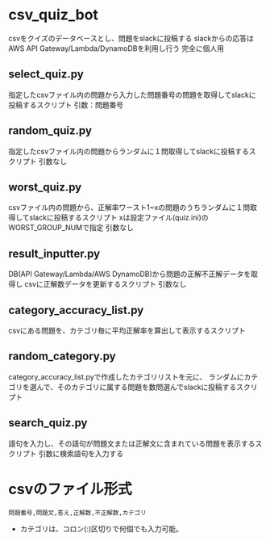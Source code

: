 # csv_quiz_bot

csvをクイズのデータベースとし、問題をslackに投稿する
slackからの応答はAWS API Gateway/Lambda/DynamoDBを利用し行う
完全に個人用

## select_quiz.py

指定したcsvファイル内の問題から入力した問題番号の問題を取得してslackに投稿するスクリプト
引数：問題番号


## random_quiz.py

指定したcsvファイル内の問題からランダムに１問取得してslackに投稿するスクリプト
引数なし

## worst_quiz.py

csvファイル内の問題から、正解率ワースト1~xの問題のうちランダムに１問取得してslackに投稿するスクリプト
xは設定ファイル(quiz.ini)のWORST_GROUP_NUMで指定
引数なし

## result_inputter.py

DB(API Gateway/Lambda/AWS DynamoDB)から問題の正解不正解データを取得し
csvに正解数データを更新するスクリプト
引数なし

## category_accuracy_list.py

csvにある問題を、カテゴリ毎に平均正解率を算出して表示するスクリプト

## random_category.py

category_accuracy_list.pyで作成したカテゴリリストを元に、
ランダムにカテゴリを選んで、そのカテゴリに属する問題を数問選んでslackに投稿するスクリプト

## search_quiz.py

語句を入力し、その語句が問題文または正解文に含まれている問題を表示するスクリプト
引数に検索語句を入力する

# csvのファイル形式

```
問題番号,問題文,答え,正解数,不正解数,カテゴリ
```

- カテゴリは、コロン(:)区切りで何個でも入力可能。